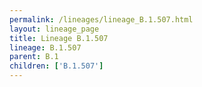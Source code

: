 ```yaml
---
permalink: /lineages/lineage_B.1.507.html
layout: lineage_page
title: Lineage B.1.507
lineage: B.1.507
parent: B.1
children: ['B.1.507']
---
```

